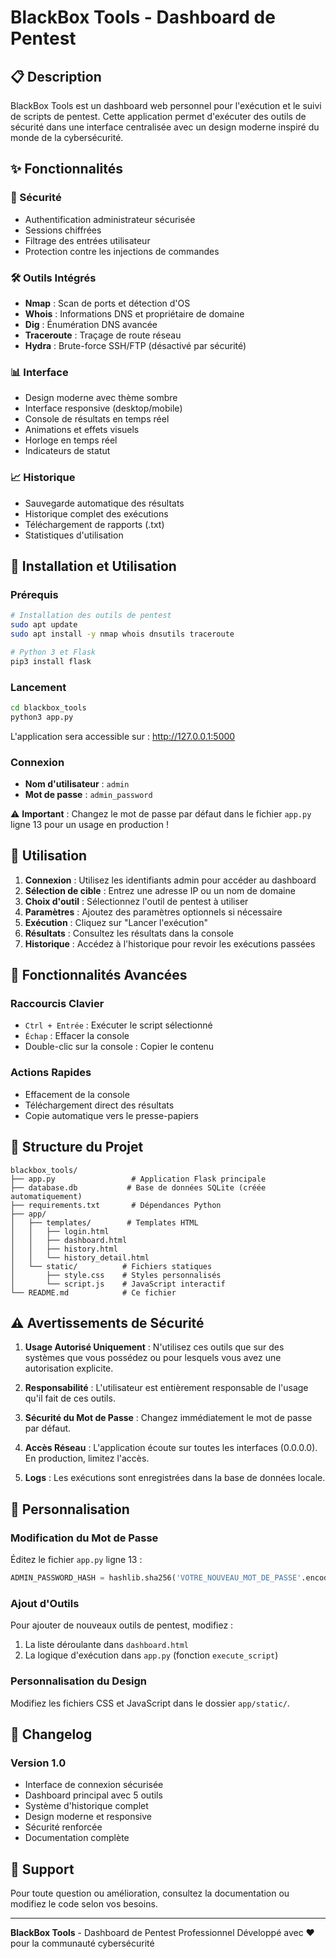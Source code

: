 # BlackBox Tools - Dashboard de Pentest

## 📋 Description

BlackBox Tools est un dashboard web personnel pour l'exécution et le suivi de scripts de pentest. Cette application permet d'exécuter des outils de sécurité dans une interface centralisée avec un design moderne inspiré du monde de la cybersécurité.

## ✨ Fonctionnalités

### 🔐 Sécurité
- Authentification administrateur sécurisée
- Sessions chiffrées
- Filtrage des entrées utilisateur
- Protection contre les injections de commandes

### 🛠️ Outils Intégrés
- **Nmap** : Scan de ports et détection d'OS
- **Whois** : Informations DNS et propriétaire de domaine
- **Dig** : Énumération DNS avancée
- **Traceroute** : Traçage de route réseau
- **Hydra** : Brute-force SSH/FTP (désactivé par sécurité)

### 📊 Interface
- Design moderne avec thème sombre
- Interface responsive (desktop/mobile)
- Console de résultats en temps réel
- Animations et effets visuels
- Horloge en temps réel
- Indicateurs de statut

### 📈 Historique
- Sauvegarde automatique des résultats
- Historique complet des exécutions
- Téléchargement de rapports (.txt)
- Statistiques d'utilisation

## 🚀 Installation et Utilisation

### Prérequis
```bash
# Installation des outils de pentest
sudo apt update
sudo apt install -y nmap whois dnsutils traceroute

# Python 3 et Flask
pip3 install flask
```

### Lancement
```bash
cd blackbox_tools
python3 app.py
```

L'application sera accessible sur : http://127.0.0.1:5000

### Connexion
- **Nom d'utilisateur** : `admin`
- **Mot de passe** : `admin_password`

⚠️ **Important** : Changez le mot de passe par défaut dans le fichier `app.py` ligne 13 pour un usage en production !

## 🎯 Utilisation

1. **Connexion** : Utilisez les identifiants admin pour accéder au dashboard
2. **Sélection de cible** : Entrez une adresse IP ou un nom de domaine
3. **Choix d'outil** : Sélectionnez l'outil de pentest à utiliser
4. **Paramètres** : Ajoutez des paramètres optionnels si nécessaire
5. **Exécution** : Cliquez sur "Lancer l'exécution"
6. **Résultats** : Consultez les résultats dans la console
7. **Historique** : Accédez à l'historique pour revoir les exécutions passées

## 🎨 Fonctionnalités Avancées

### Raccourcis Clavier
- `Ctrl + Entrée` : Exécuter le script sélectionné
- `Échap` : Effacer la console
- Double-clic sur la console : Copier le contenu

### Actions Rapides
- Effacement de la console
- Téléchargement direct des résultats
- Copie automatique vers le presse-papiers

## 📁 Structure du Projet

```
blackbox_tools/
├── app.py                 # Application Flask principale
├── database.db           # Base de données SQLite (créée automatiquement)
├── requirements.txt       # Dépendances Python
├── app/
│   ├── templates/        # Templates HTML
│   │   ├── login.html
│   │   ├── dashboard.html
│   │   ├── history.html
│   │   └── history_detail.html
│   └── static/          # Fichiers statiques
│       ├── style.css    # Styles personnalisés
│       └── script.js    # JavaScript interactif
└── README.md            # Ce fichier
```

## ⚠️ Avertissements de Sécurité

1. **Usage Autorisé Uniquement** : N'utilisez ces outils que sur des systèmes que vous possédez ou pour lesquels vous avez une autorisation explicite.

2. **Responsabilité** : L'utilisateur est entièrement responsable de l'usage qu'il fait de ces outils.

3. **Sécurité du Mot de Passe** : Changez immédiatement le mot de passe par défaut.

4. **Accès Réseau** : L'application écoute sur toutes les interfaces (0.0.0.0). En production, limitez l'accès.

5. **Logs** : Les exécutions sont enregistrées dans la base de données locale.

## 🔧 Personnalisation

### Modification du Mot de Passe
Éditez le fichier `app.py` ligne 13 :
```python
ADMIN_PASSWORD_HASH = hashlib.sha256('VOTRE_NOUVEAU_MOT_DE_PASSE'.encode()).hexdigest()
```

### Ajout d'Outils
Pour ajouter de nouveaux outils de pentest, modifiez :
1. La liste déroulante dans `dashboard.html`
2. La logique d'exécution dans `app.py` (fonction `execute_script`)

### Personnalisation du Design
Modifiez les fichiers CSS et JavaScript dans le dossier `app/static/`.

## 📝 Changelog

### Version 1.0
- Interface de connexion sécurisée
- Dashboard principal avec 5 outils
- Système d'historique complet
- Design moderne et responsive
- Sécurité renforcée
- Documentation complète

## 🤝 Support

Pour toute question ou amélioration, consultez la documentation ou modifiez le code selon vos besoins.

---

**BlackBox Tools** - Dashboard de Pentest Professionnel
Développé avec ❤️ pour la communauté cybersécurité


